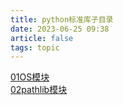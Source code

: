 ```yaml
---
title: python标准库子目录
date: 2023-06-25 09:38
article: false
tags: topic
---
```


[01OS模块](01OS模块)  
[02pathlib模块](02pathlib模块)
